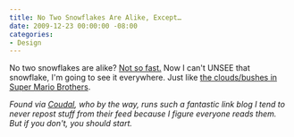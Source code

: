 ```yaml
---
title: No Two Snowflakes Are Alike, Except…
date: 2009-12-23 00:00:00 -08:00
categories:
- Design
---
```


<p>No two snowflakes are alike? <a href="http://www.idsgn.org/posts/no-two-snowflakes-alike/">Not so fast.</a> Now I can't UNSEE that snowflake, I'm going to see it everywhere. Just like <a href="http://www.theginblog.com/wp-content/uploads/2008/01/marioclouds.jpg">the clouds/bushes in Super Mario Brothers</a>.</p>

<p><em>Found via <a href="http://coudal.com/">Coudal</a>, who by the way, runs such a fantastic link blog I tend to never repost stuff from their feed because I figure everyone reads them. But if you don't, you should start.</em></p>
